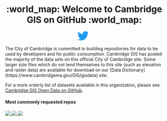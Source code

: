 <div align="center">
    <h1>:world_map: Welcome to Cambridge GIS on GitHub :world_map:</h1>
</div>
<p align='center'>
    <a href="https://twitter.com/cambridgegis"><img height="30" src="https://raw.githubusercontent.com/cambridgegis/.github/main/images/social/Twitter%20Logo%20blue.svg"></a>&nbsp;&nbsp;
</p>
The City of Cambridge is committed to building repositories for data to be used by developers and for public consumption. Cambridge GIS has posted the majority of the data sets on this official City of Cambridge site. Some larger size files which do not lend themselves to this site (such as elevation and raster data) are available for download on our [Data Dictionary](https://www.cambridgema.gov/GIS/gisdata) site.

For a more orderly list of datasets available in this organization, please see [Cambridge GIS Open Data on GitHub](http://cambridgegis.github.io/gisdata.html).

#### Most commonly requested repos
<a href="https://github.com/cambridgegis/cambridgegis_data">
  <img align="center" src="https://github-readme-stats.vercel.app/api/pin/?username=cambridgegis&repo=cambridgegis_data&theme=algolia" />
</a>
<a href="https://github.com/cambridgegis/cambridgegis_data_address">
  <img align="center" src="https://github-readme-stats.vercel.app/api/pin/?username=cambridgegis&repo=cambridgegis_data_address&theme=algolia" />
</a>
<a href="https://github.com/cambridgegis/cambridgegis_data_assessing">
  <img align="center" src="https://github-readme-stats.vercel.app/api/pin/?username=cambridgegis&repo=cambridgegis_data_assessing&theme=algolia" />
</a>

